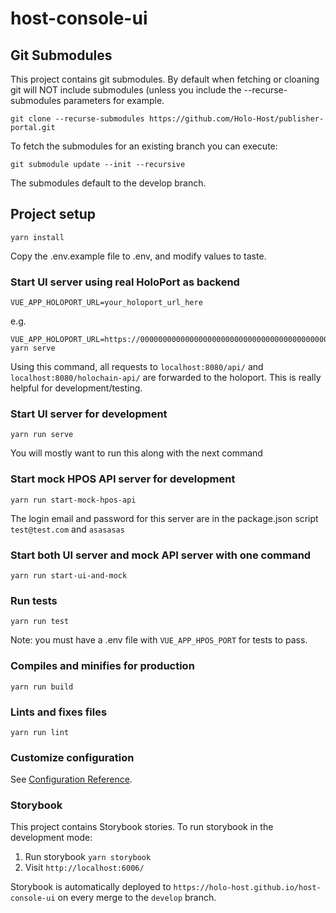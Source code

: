 # host-console-ui

## Git Submodules
This project contains git submodules. By default when fetching or cloaning git will NOT include submodules (unless you include the --recurse-submodules parameters for example.

```
git clone --recurse-submodules https://github.com/Holo-Host/publisher-portal.git
```

To fetch the submodules for an existing branch you can execute:

```
git submodule update --init --recursive
```

The submodules default to the develop branch.

## Project setup
```
yarn install
```

Copy the .env.example file to .env, and modify values to taste.

### Start UI server using real HoloPort as backend
```
VUE_APP_HOLOPORT_URL=your_holoport_url_here
```

e.g.

```
VUE_APP_HOLOPORT_URL=https://00000000000000000000000000000000000000000000000000.holohost.dev yarn serve
```

Using this command, all requests to `localhost:8080/api/` and `localhost:8080/holochain-api/` are forwarded to the holoport. This is really helpful for development/testing.

### Start UI server for development
```
yarn run serve
```

You will mostly want to run this along with the next command

### Start mock HPOS API server for development
```
yarn run start-mock-hpos-api
```

The login email and password for this server are in the package.json script
`test@test.com`
and
`asasasas`

### Start both UI server and mock API server with one command
```
yarn run start-ui-and-mock
```


### Run tests
```
yarn run test
```

Note: you must have a .env file with `VUE_APP_HPOS_PORT` for tests to pass.

### Compiles and minifies for production
```
yarn run build
```

### Lints and fixes files
```
yarn run lint
```

### Customize configuration
See [Configuration Reference](https://cli.vuejs.org/config/).

### Storybook

This project contains Storybook stories. To run storybook in the development mode:

1. Run storybook `yarn storybook`
2. Visit `http://localhost:6006/`

Storybook is automatically deployed to `https://holo-host.github.io/host-console-ui` on every merge to the
`develop` branch.
